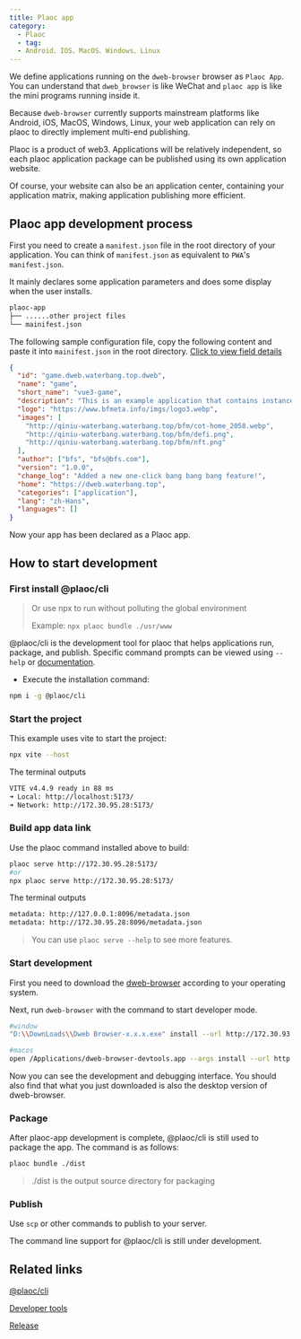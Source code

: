 ```yaml
---
title: Plaoc app
category:
  - Plaoc
  - tag:
  - Android、IOS、MacOS、Windows、Linux
---
```


We define applications running on the `dweb-browser` browser as `Plaoc App`. You can understand that `dweb_browser` is like WeChat and `plaoc app` is like the mini programs running inside it. 

Because `dweb-browser` currently supports mainstream platforms like Android, iOS, MacOS, Windows, Linux, your web application can rely on plaoc to directly implement multi-end publishing.

Plaoc is a product of web3. Applications will be relatively independent, so each plaoc application package can be published using its own application website.

Of course, your website can also be an application center, containing your application matrix, making application publishing more efficient.

## Plaoc app development process

First you need to create a `manifest.json` file in the root directory of your application. You can think of `manifest.json` as equivalent to `PWA`'s `manifest.json`. 

It mainly declares some application parameters and does some display when the user installs.

```bash
plaoc-app
├── ......other project files
└── mainifest.json
```

The following sample configuration file, copy the following content and paste it into `mainifest.json` in the root directory. [Click to view field details](../plaoc-plugin/interface/bfs-meta-data/index.md)

```json
{
  "id": "game.dweb.waterbang.top.dweb",
  "name": "game",
  "short_name": "vue3-game",
  "description": "This is an example application that contains instances of all dweb_plugins components.",
  "logo": "https://www.bfmeta.info/imgs/logo3.webp",
  "images": [
    "http://qiniu-waterbang.waterbang.top/bfm/cot-home_2058.webp",
    "http://qiniu-waterbang.waterbang.top/bfm/defi.png",
    "http://qiniu-waterbang.waterbang.top/bfm/nft.png"
  ],
  "author": ["bfs", "bfs@bfs.com"],
  "version": "1.0.0", 
  "change_log": "Added a new one-click bang bang bang feature!",
  "home": "https://dweb.waterbang.top",
  "categories": ["application"],
  "lang": "zh-Hans",
  "languages": []
}
```

Now your app has been declared as a Plaoc app.

## How to start development

### First install @plaoc/cli

> Or use npx to run without polluting the global environment
>
> Example: `npx plaoc bundle ./usr/www`

@plaoc/cli is the development tool for plaoc that helps applications run, package, and publish. Specific command prompts can be viewed using `--help` or [documentation](../plaoc-cli/index.md).

- Execute the installation command:

```bash
npm i -g @plaoc/cli
```

### Start the project

This example uses vite to start the project:

```bash
npx vite --host 
```

The terminal outputs

```bash
VITE v4.4.9 ready in 88 ms
➜ Local: http://localhost:5173/
➜ Network: http://172.30.95.28:5173/
```

### Build app data link

Use the plaoc command installed above to build:

```bash
plaoc serve http://172.30.95.28:5173/ 
#or 
npx plaoc serve http://172.30.95.28:5173/
```

The terminal outputs

```bash 
metadata: http://127.0.0.1:8096/metadata.json
metadata: http://172.30.95.28:8096/metadata.json
```

> You can use `plaoc serve --help` to see more features.

### Start development

First you need to download the [dweb-browser](https://github.com/BioforestChain/dweb_browser/releases) according to your operating system. 

Next, run `dweb-browser` with the command to start developer mode.

```bash
#window 
"D:\\DownLoads\\Dweb Browser-x.x.x.exe" install --url http://172.30.93.43:8096/metadata.json 

#macos
open /Applications/dweb-browser-devtools.app --args install --url http://127.0.0.1:8096/metadata.json
```

Now you can see the development and debugging interface. You should also find that what you just downloaded is also the desktop version of dweb-browser.

### Package

After plaoc-app development is complete, @plaoc/cli is still used to package the app. The command is as follows:

```bash
plaoc bundle ./dist
```

> ./dist is the output source directory for packaging

### Publish

Use `scp` or other commands to publish to your server. 

The command line support for @plaoc/cli is still under development.

## Related links

[@plaoc/cli](../plaoc-cli/index.md) 

[Developer tools](../developer-tool/index.md)

[Release](../release/index.md)